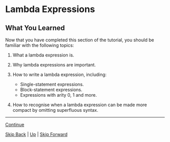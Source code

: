 # Lambda Expressions

## What You Learned

Now that you have completed this section of the tutorial, you should be familiar
with the following topics:

1. What a lambda expression is.

2. Why lambda expressions are important.

3. How to write a lambda expression, including:
   * Single-statement expressions.
   * Block-statement expressions.
   * Expressions with arity 0, 1 and more.

4. How to recognise when a lambda expression can be made more compact by
   omitting superfluous syntax.

---

[Continue](../method_references/start.md)

[Skip Back](../functional/start.md) | [Up](../start.md) | [Skip Forward](../method_references/start.md)
